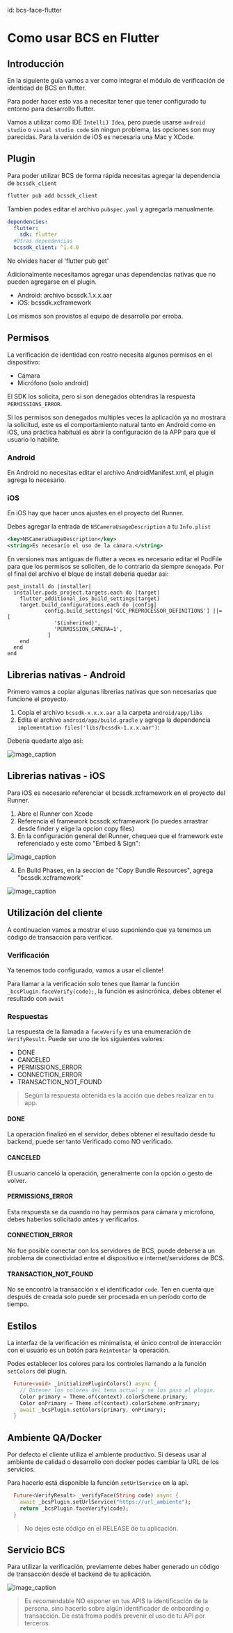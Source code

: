 id: bcs-face-flutter

# Como usar BCS en Flutter

## Introducción

En la siguiente guía vamos a ver como integrar el módulo de verificación de identidad de BCS en flutter.

Para poder hacer esto vas a necesitar tener que tener configurado tu entorno para desarrollo flutter.

Vamos a utilizar como IDE `IntelliJ Idea`, pero puede usarse `android studio` o `visual studio code` sin ningun problema, las opciones son muy parecidas. Para la versión de iOS es necesaria una Mac y XCode.



## Plugin
Para poder utilizar BCS de forma rápida necesitas agregar la dependencia de `bcssdk_client`

```bash
flutter pub add bcssdk_client
```

Tambien podes editar el archivo `pubspec.yaml` y agregarla manualmente.

```yaml
dependencies:
  flutter:
    sdk: flutter
  #Otras dependencias
  bcssdk_client: ^1.4.0
```
<aside class="positive">
No olvides hacer el 'flutter pub get'
</aside>

Adicionalmente necesitamos agregar unas dependencias nativas que no pueden agregarse en el plugin.

* Android: archivo bcssdk.1.x.x.aar
* iOS: bcssdk.xcframework

Los mismos son provistos al equipo de desarrollo por erroba.

## Permisos
La verificación de identidad con rostro necesita algunos permisos en el dispositivo:
* Cámara
* Micrófono (solo android)

El SDK los solicita, pero si son denegados obtendras la respuesta `PERMISSIONS_ERROR`.
<aside class="negative">
Si los permisos son denegados multiples veces la aplicación ya no mostrara la solicitud, este es el comportamiento natural tanto en Android como en iOS, una práctica habitual es abrir la configuración de la APP para que el usuario lo habilite.
</aside>

### Android

En Android no necesitas editar el archivo AndroidManifest.xml, el plugin agrega lo necesario.

### iOS

En iOS hay que hacer unos ajustes en el proyecto del Runner.

Debes agregar la entrada de `NSCameraUsageDescription` a tu `Info.plist`

```xml
<key>NSCameraUsageDescription</key>
<string>Es necesario el uso de la cámara.</string>
```
En versiones mas antiguas de flutter a veces es necesario editar el PodFile para que los permisos se soliciten, de lo contrario da siempre `denegado`. Por el final del archivo el blque de install deberia quedar asi:

```pod
post_install do |installer|
  installer.pods_project.targets.each do |target|
    flutter_additional_ios_build_settings(target)
    target.build_configurations.each do |config|
            config.build_settings['GCC_PREPROCESSOR_DEFINITIONS'] ||= [
               '$(inherited)',
               'PERMISSION_CAMERA=1',
             ]
    end
  end
end
```

## Librerias nativas - Android

Primero vamos a copiar algunas librerias nativas que son necesarias que funcione el proyecto.

1. Copia el archivo `bcssdk-x.x.x.aar` a la carpeta `android/app/libs`
2. Edita el archivo `android/app/build.gradle` y agrega la dependencia `implementation files('libs/bcssdk-1.x.x.aar')`:

Debería quedarte algo así:

![image_caption](img/android.png)

## Librerias nativas - iOS

Para iOS es necesario referenciar el bcssdk.xcframework en el proyecto del Runner.

1. Abre el Runner con Xcode
2. Referencia el framework bcssdk.xcframework (lo puedes arrastrar desde finder y elige la opcion copy files)
3. En la configuración general del Runner, chequea que el framework este referenciado y este como "Embed & Sign":

![image_caption](img/ios_ref01.png)

4. En Build Phases, en la seccion de "Copy Bundle Resources", agrega "bcssdk.xcframework"

![image_caption](img/ios_ref02.png)

## Utilización del cliente

A continuacion vamos a mostrar el uso suponiendo que ya tenemos un código de transacción para verificar.

### Verificación

Ya tenemos todo configurado, vamos a usar el cliente!

Para llamar a la verificación solo tenes que llamar la función `_bcsPlugin.faceVerify(code);`, la función es asincrónica, debes obtener el resultado con `await`



### Respuestas

La respuesta de la llamada a `faceVerify` es una enumeración de `VerifyResult`. Puede ser uno de los siguientes valores:

* DONE
* CANCELED
* PERMISSIONS_ERROR
* CONNECTION_ERROR
* TRANSACTION_NOT_FOUND


> Según la respuesta obtenida es la acción que debes realizar en tu app.

#### DONE

La operación finalizó en el servidor, debes obtener el resultado desde tu backend, puede ser tanto Verificado como NO verificado.

#### CANCELED

El usuario canceló la operación, generalmente con la opción o gesto de volver.

#### PERMISSIONS_ERROR

Esta respuesta se da cuando no hay permisos para cámara y microfono, debes haberlos solicitado antes y verificarlos.

#### CONNECTION_ERROR

No fue posible conectar con los servidores de BCS, puede deberse a un problema de conectividad entre el dispositivo e internet/servidores de BCS.

#### TRANSACTION_NOT_FOUND

No se encontró la transacción x el identificador `code`. Ten en cuenta que después de creada solo puede ser procesada en un período corto de tiempo.

## Estilos

La interfaz de la verificación es minimalista, el único control de interacción con el usuario es un botón para `Reintentar` la operación.

Podes establecer los colores para los controles llamando a la función `setColors` del plugin.

```dart
  Future<void> _initializePluginColors() async {
    // Obtener los colores del tema actual y se los paso al plugin.
    Color primary = Theme.of(context).colorScheme.primary;
    Color onPrimary = Theme.of(context).colorScheme.onPrimary;
    await _bcsPlugin.setColors(primary, onPrimary);
  }
```

## Ambiente QA/Docker

Por defecto el cliente utiliza el ambiente productivo. Si deseas usar al ambiente de calidad o desarrollo con docker podes cambiar la URL de los servicios.

Para hacerlo está disponible la función `setUrlService` en la api.

```dart
  Future<VerifyResult> _verifyFace(String code) async {
    await _bcsPlugin.setUrlService("https://url_ambiente");
    return _bcsPlugin.faceVerify(code);
  }
```

> No dejes este código en el RELEASE de tu aplicación.

## Servicio BCS

Para utilizar la verificación, previamente debes haber generado un código de transacción desde el backend de tu aplicación.

![image_caption](img/app_seq.png)


>Es recomendable NO exponer en tus APIS la identificación de la persona, sino hacerlo sobre algún identificador de onboarding o transacción. De esta froma podés prevenir el uso de tu API por terceros.



